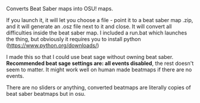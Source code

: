 Converts Beat Saber maps into OSU! maps.

If you launch it, it will let you choose a file - point it to a beat saber map .zip, and it will generate an .osz file next to it and close. It will convert all difficulties inside the beat saber map. I included a run.bat which launches the thing, but obviously it requires you to install python (https://www.python.org/downloads/)

I made this so that I could use beat sage without owning beat saber. **Recommended beat sage settings are: all events disabled**, the rest doesn't seem to matter. It might work well on human made beatmaps if there are no events.

There are no sliders or anything, converted beatmaps are literally copies of beat saber beatmaps but in osu.
